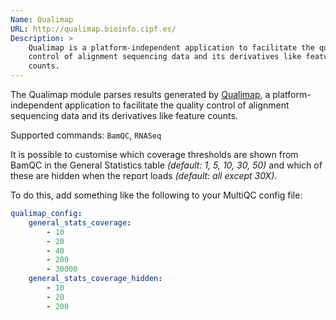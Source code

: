 ```yaml
---
Name: Qualimap
URL: http://qualimap.bioinfo.cipf.es/
Description: >
    Qualimap is a platform-independent application to facilitate the quality
    control of alignment sequencing data and its derivatives like feature
    counts.
---
```


The Qualimap module parses results generated by
[Qualimap](http://qualimap.bioinfo.cipf.es/),
a platform-independent application to facilitate the quality
control of alignment sequencing data and its derivatives like feature
counts.

Supported commands: `BamQC`, `RNASeq`

It is possible to customise which coverage thresholds are shown from BamQC in
the General Statistics table _(default: 1, 5, 10, 30, 50)_ and which
of these are hidden when the report loads _(default: all except 30X)_.

To do this, add something like the following to your MultiQC config file:
```yaml
qualimap_config:
    general_stats_coverage:
        - 10
        - 20
        - 40
        - 200
        - 30000
    general_stats_coverage_hidden:
        - 10
        - 20
        - 200
```
